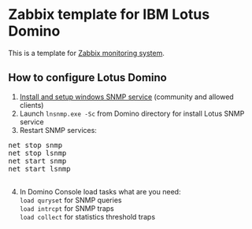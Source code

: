 Zabbix template for IBM Lotus Domino
======================================

This is a template for [Zabbix monitoring system](http://www.zabbix.com/ "Zabbix website").

How to configure Lotus Domino
---------------------------------------------
1. [Install and setup windows SNMP service](https://support.powerdnn.com/KB/a764/how-to-install-snmp-and-configure-the-community-string.aspx) (community and allowed clients)
2. Launch ``lnsnmp.exe -Sc`` from Domino directory for install Lotus SNMP service
3. Restart SNMP services:
 <pre>
net stop snmp
net stop lsnmp
net start snmp
net start lsnmp
 </pre>
4. In Domino Console load tasks what are you need:<br />
  ``load quryset`` for SNMP queries<br />
  ``load intrcpt`` for SNMP traps<br />
  ``load collect`` for statistics threshold traps
